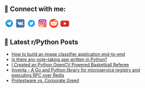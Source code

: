 ## 🔎 Connect with me:
[<img src="https://github.com/bullbesh/bullbesh/blob/main/images/Telegram.png" width="32" height="32" />](https://t.me/bullbesh)
[<img src="https://github.com/bullbesh/bullbesh/blob/main/images/VK.png" width="32" height="32" />](https://vk.com/bullbesh)
[<img src="https://github.com/bullbesh/bullbesh/blob/main/images/Twitter.png" width="32" height="32" />](https://twitter.com/bullbesh1)
[<img src="https://github.com/bullbesh/bullbesh/blob/main/images/Instagram.png" width="32" height="32" />](https://www.instagram.com/bullbesh)
[<img src="https://github.com/bullbesh/bullbesh/blob/main/images/Reddit.png" width="32" height="32" />](https://www.reddit.com/user/bullbesh)
[<img src="https://github.com/bullbesh/bullbesh/blob/main/images/YouTube.png" width="32" height="32" />](https://www.youtube.com/channel/UCtfjRs6uzgq5mfm8S06WTcg)

## 📕 Latest r/Python Posts
<!-- BLOG-POST-LIST:START -->
- [How to build an image classifier application end-to-end](https://www.reddit.com/r/Python/comments/wc3fnb/how_to_build_an_image_classifier_application/)
- [Is there any note-taking app written in Python?](https://www.reddit.com/r/Python/comments/wc2jw2/is_there_any_notetaking_app_written_in_python/)
- [I Created an Python OpenCV Powered Basketball Referee](https://www.reddit.com/r/Python/comments/wbw3d7/i_created_an_python_opencv_powered_basketball/)
- [Inventa - A Go and Python library for microservice registry and executing RPC over Redis](https://www.reddit.com/r/Python/comments/wbvezk/inventa_a_go_and_python_library_for_microservice/)
- [Protestware vs. Corporate Greed](https://www.reddit.com/r/Python/comments/wbv62o/protestware_vs_corporate_greed/)
<!-- BLOG-POST-LIST:END -->
